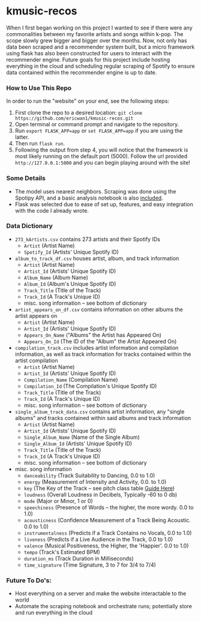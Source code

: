 # kmusic-recos

When I first began working on this project I wanted to see if there were any commonalities between my favorite artists and songs within k-pop. The scope slowly grew bigger and bigger over the months. Now, not only has data been scraped and a recommender system built, but a micro framework using flask has also been constructed for users to interact with the recommender engine. Future goals for this project include hosting everything in the cloud and scheduling regular scraping of Spotify to ensure data contained within the recommender engine is up to date. 

### How to Use This Repo

In order to run the "website" on your end, see the following steps:
1. First clone the repo to a desired location: `git clone https://github.com/ericwan1/kmusic-recos.git`
2. Open terminal or command prompt and navigate to the repository. 
3. Run `export FLASK_APP=app` or `set FLASK_APP=app` if you are using the latter.
4. Then run `flask run`. 
5. Following the output from step 4, you will notice that the framework is most likely running on the default port (5000). Follow the url provided `http://127.0.0.1:5000` and you can begin playing around with the site!

### Some Details
- The model uses nearest neighbors. Scraping was done using the Spotipy API, and a basic analysis notebook is also [included](https://github.com/ericwan1/kmusic-recos/blob/main/recc_eda.ipynb).
- Flask was selected due to ease of set up, features, and easy integration with the code I already wrote.

### Data Dictionary

- `273_kArtists.csv` contains 273 artists and their Spotify IDs
    * `Artist` (Artist Name)
    * `Spotify_Id` (Artists' Unique Spotify ID)
- `album_to_track_df.csv` houses artist, album, and track information
    * `Artist` (Artist Name)
    * `Artist_Id` (Artists' Unique Spotify ID)
    * `Album_Name` (Album Name)
    * `Album_Id` (Album's Unique Spotify ID)
    * `Track_Title` (Title of the Track)
    * `Track_Id` (A Track's Unique ID)
    * misc. song information – see bottom of dictionary
- `artist_appears_on_df.csv` contains information on other albums the artist appears on
    * `Artist` (Artist Name)
    * `Artist_Id` (Artists' Unique Spotify ID)
    * `Appears_On_Name` ("Albums" the Artist has Appeared On)
    * `Appears_On_Id` (The ID of the "Album" the Artist Appeared On)
- `compilation_track.csv` includes artist information and compilation information, as well as track information for tracks contained within the artist compilation
    * `Artist` (Artist Name)
    * `Artist_Id` (Artists' Unique Spotify ID)
    * `Compilation_Name` (Compilation Name)
    * `Compilation_Id` (The Compilation's Unique Spotify ID)
    * `Track_Title` (Title of the Track)
    * `Track_Id` (A Track's Unique ID)
    * misc. song information – see bottom of dictionary
- `single_album_track_data.csv` contains artist information, any "single albums" and tracks contained within said albums and track information
    * `Artist` (Artist Name)
    * `Artist_Id` (Artists' Unique Spotify ID)
    * `Single_Album_Name` (Name of the Single Album)
    * `Single_Album_Id` (Artists' Unique Spotify ID)
    * `Track_Title` (Title of the Track)
    * `Track_Id` (A Track's Unique ID)
    * misc. song information – see bottom of dictionary
- misc. song information 
    * `danceability` (Track Suitability to Dancing, 0.0 to 1.0)
    * `energy` (Measurement of Intensity and Activity, 0.0. to 1.0)
    * `key` (The Key of the Track – see pitch class table [Guide Here](https://en.wikipedia.org/wiki/Pitch_class))
    * `loudness` (Overall Loudness in Decibels, Typically -60 to 0 db) 
    * `mode` (Major or Minor, 1 or 0)
    * `speechiness` (Presence of Words – the higher, the more wordy. 0.0 to 1.0)
    * `acousticness` (Confidence Measurement of a Track Being Acoustic. 0.0 to 1.0)
    * `instrumentalness` (Predicts if a Track Contains no Vocals, 0.0 to 1.0)
    * `liveness` (Predicts if a Live Audience in the Track, 0.0 to 1.0)
    * `valence` (Musical Positiveness, the Higher, the 'Happier'. 0.0 to 1.0)
    * `tempo` (Track's Estimated BPM)
    * `duration_ms` (Track Duration in Milliseconds)
    * `time_signature` (Time Signature, 3 to 7 for 3/4 to 7/4)

### Future To Do's:
- Host everything on a server and make the website interactable to the world
- Automate the scraping notebook and orchestrate runs; potentially store and run everything in the cloud
